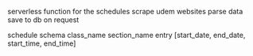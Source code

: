 serverless function for the schedules
scrape udem websites
parse data
save to db on request

schedule schema
class_name
  section_name
  entry [start_date, end_date, start_time, end_time]


